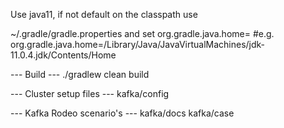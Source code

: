 Use java11, if not default on the classpath use

~/.gradle/gradle.properties and set
org.gradle.java.home=<path-to-jdk>
#e.g. org.gradle.java.home=/Library/Java/JavaVirtualMachines/jdk-11.0.4.jdk/Contents/Home

--- Build ---
./gradlew clean build

--- Cluster setup files ---
kafka/config

--- Kafka Rodeo scenario's  ---
kafka/docs
kafka/case
